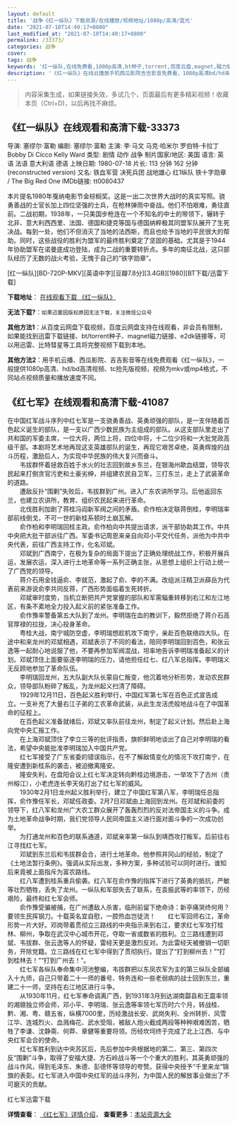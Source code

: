 ```yaml
---
layout: default
title: '战争《红一纵队》下载资源/在线播放/视频地址/1080p/高清/蓝光'
date: "2021-07-10T14:40:17+0800"
last_modified_at: "2021-07-10T14:40:17+0800"
permalink: /33373/
categories: 战争
cover:
tags: 战争
keywords: '红一纵队,在线免费看,1080p高清,bt种子,torrent,百度云盘,magnet,磁力链,迅雷下载资源'
description: '《红一纵队》在线云播放手机西瓜影院吉吉影音免费看，1080p高清bd/hd未删减完整版和tc抢先枪版，mkv/mp4格式，附带bt/torrent种子、magnet/磁力链、百度云盘、网盘资源迅雷下载链接'
---
```


>内容采集生成，如果链接失效，多试几个，页面最后有更多精彩视频！收藏本页（Ctrl+D)，以后再找不麻烦。


## 《红一纵队》在线观看和高清下载-33373

导演: 塞缪尔·富勒 编剧: 塞缪尔·富勒 主演: 李·马文 马克·哈米尔 罗伯特·卡拉丁 Bobby Di Cicco Kelly Ward 类型: 剧情 动作 战争 制片国家/地区: 美国 语言: 英语 法语 意大利语 德语 上映日期: 1980-07-18 片长: 113 分钟 162 分钟(reconstructed version) 又名: 铁血军营 决死兵团 战地雄心 红1纵队 铁十字勋章 / The Big Red One IMDb链接: tt0080437

本片提名1980年戛纳电影节金棕榈奖。这是一出二次世界大战时的真实写照。骁勇善战的士官长加上四位坚强的士兵，在枪林弹雨中奋战。他们不怕艰难，勇往直前。二战初期，1938年，一只美国步枪连在一个不知名的中士的带领下，辗转于北非、意大利西西里、法国、德国和捷克等国与德国纳粹极其同盟军队展开了生死决战。每到一处，他们不但消灭了当地的法西斯，而且也给予当地的平民很大的帮助。同时，这些战役的胜利为盟军的最终胜利奠定了坚固的基础。尤其是于1944年协助盟军在诺曼底成功登陆，成为二战的重要转折点。多年的南征北战，这只部队经历了无数的战火考验，无愧于自己的“铁字勋章”。


[红一纵队][BD-720P-MKV][英语中字][豆瓣7.8分][3.4GB][1980][BT下载/迅雷下载]

**下载地址**： [在线观看下载 《红一纵队》](https://www.btdx8.com/torrent/the_big_red_one_1980.html) 


**无法下载?**：`如果迅雷因版权原因无法下载，关注微信公众号 `

**其他方法1**：从百度云网盘下载视频，百度云网盘支持在线观看，非会员有限制，如果能找到迅雷下载链接、bt/torrent种子、magnet磁力链接、e2dk链接等，可以用迅雷、比特彗星等工具将完整视频下载到本地。

**其他方法2**：用手机云播、西瓜影院、吉吉影音等在线免费观看《红一纵队》，一般提供1080p高清、hd/bd高清视频、tc抢先版视频，视频为mkv或mp4格式，不同站点视频质量和播放速度不同。


## 《红七军》在线观看和高清下载-41087

在中国红军战斗序列中红七军是一支骁勇善战、英勇顽强的部队，是一支伴随着百色起义诞生的部队，是一支以广西少数民族为主组成的部队。从这支部队里走出了共和国的军委主席，一位大将，两位上将，四位中将，十二位少将和一大批党政高级干部。本剧将艺术地再现这支英雄部队的诞生，再现它艰苦卓绝，英勇辉煌的战斗历程，激励后人，为实现中华民族的伟大复兴而奋斗。<br />　　韦拔群怀着拯救百姓于水火的壮志回到故乡东兰，在银海州歃血结盟，领导农民起来打倒贪官污吏和土豪劣绅，并组建农民自卫军，三打东兰，走上了武装革命的道路。<br />　　遭敌反扑“围剿”失败后，韦拔群到广州。进入广东农讲所学习。后他返回东兰，也建立农讲所，教育、组织农民起来进行革命。<br />　　北伐胜利加剧了蒋桂冯阎新军阀之间的矛盾。俞作柏决定联蒋倒桂，李明瑞率部前线倒戈，不可一世的新桂系顿时土崩瓦解。<br />　　俞作柏和李明瑞回桂主政。俞作柏向中共提出请求，派干部协助其工作。中共中央把大批干部派往广西。军委书记周恩来亲自向邓小平交代任务，派他为中共中央代表，前往广西主持工作，化名邓斌。<br />　　邓斌到广西南宁，在极为复杂的局面下提出了正确处理统战工作，积极开展兵运，发展农运，深入进行土地革命等一系列正确主张，从思想上组织上行动上统一了广西党的领导。<br />　　蒋介石用金钱逼俞、李就范，激起了俞、李的不满。改组派汪精卫派薛岳为代表前来游说俞李共同反蒋，广西形势面临着生死转折。<br />　　邓斌审时度势，当机立断把共产党掌握的部队和军需辎重转移到右江和左江地区，有条不紊地全力投入起义前的紧张准备工作。<br />　　俞作豫率警备第五大队到了龙州。李明瑞在血的教训下，毅然拒绝了蒋介石高官厚禄的拉拢，决心投身革命。<br />　　粤桂大战，南宁城防空虚，李明瑞想趁机攻下南宁，亲赴百色联络四大队。在途中和来龙州的邓斌相遇，邓斌表示了不同的看法，陪同李明瑞回到百色，和张云逸等一起耐心地说服了他，不要再参加军阀混战，坦率地告诉李明瑞准备起义的计划。邓斌顶住上面要驱逐李明瑞的压力，请他担任红七、红八军总指挥。李明瑞义无反顾地参加了革命队伍。<br />　　李明瑞回龙州，五大队副大队长蒙自仁叛变，他沉着地分析形势，发动农民群众，领导部队粉碎了叛乱，为龙州起义扫清了障碍。<br />　　1929年12月11日，百色起义胜利举行，中国红军第七军在百色正式宣告成立。一支补充了大量右江子弟的工农革命武装，从此生龙活虎般地战斗在了中国革命的征程上。<br />　　在百色起义准备就绪后，邓斌又率队前往龙州，制定了起义计划。然后赴上海向党中央汇报工作。<br />　　在上海邓斌顶住了李立三等的批评指责，旗帜鲜明地谈出了自己对李明瑞的看法，希望中央能批准李明瑞加入中国共产党。<br />　　红七军接受了广东省委的错误指示，在不了解敌情变化的情况下攻打南宁，在隆安遭到新桂系的袭击，被迫撤离隆安。<br />　　隆安失利，在盘阳会议上红七军决定转向黔桂边境游击，一举攻下了古州（贵州榕江），小老虎连长李天佑打出了红七军的威风。<br />　　1930年2月1日龙州起义胜利举行，建立了中国红军第八军，李明瑞任总指挥，俞作豫任军长，邓斌任政委。2月7日邓斌由上海回到龙州。在邓斌和前委的领导下，红八军和龙州广大农工群众展开了轰轰烈烈的反对法帝国主义的斗争。成为土地革命战争时期，我们党领导人民同帝国主义进行面对面斗争的一次成功创举。<br />　　为打通龙州和百色的联系通道，邓斌亲率第一纵队到靖西攻打叛军。后前往右江寻找红七军。<br />　　邓斌到东兰后和韦拔群会合，进行土地革命。他参照井冈山的经验，制定了《土地法暂行条例》。强调从实际出发，多种方案，多种试验可以同时进行。谁知后来竟被上面指斥为富农路线。<br />　　红八军遭到桂系重兵偷袭。红八军在俞作豫的指挥下进行了英勇的抵抗，严敏等壮烈牺牲，丢失了龙州。一纵队和军部失去了联系，在袁振武等的率领下，历经艰险，最终和红七军会师。<br />　　俞作豫受骗被捕，在广州遭敌人杀害，临刑前留下绝命诗：新亭痛哭终何用？要领生民挥钢刀。十载英名宜自慰，一腔热血岂徒流！　　红七军回师右江，革命形势一片大好。邓岗带着贯彻立三路线的中央指示来到右江，要求红七军攻打桂林、柳州，争取在武汉中心城市开花，夺取一省或数省的胜利。立三路线遭到邓斌、韦拔群、张云逸等人的怀疑，雷经天更是激烈反对。为此雷经天被撤销一切职务，开除党籍。立三路线在红七军中得到了贯彻执行。提出了“打到柳州去！”“打到桂林去！”“打到广州去！”。<br />　　红七军各纵队奉命集中河池整编，韦拔群把以东凤农军为主的第三纵队全部编入十九师，自己只带着二十一师的番号、特务连和一些老弱病的战士回到东兰，重建二十一师，坚持在右江地区进行斗争。<br />　　从1930年11月，红七军奉命调离广西，到1931年3月到达湖南酃县和王震率领的湘赣独立师会师，邓小平、李明瑞、张云逸等率领七军历时六个月，转战桂、黔、湘、粤、赣五省，纵横7000里，历经激战长安、武岗失利、全州转折、风雪江华、连城烈火、血溅梅花、武水受阻，被敌人炮火截成两段等种种艰难困苦，牺牲了李谦、沈静斋、何莽、章健等重要将领。历经坎坷终于完成了北上江西、与中央红军会合的使命。<br />　　红七军胜利到达中央苏区后，先后参加中央根据地的第二、第三、第四次反&ldquo;围剿”斗争，取得了安福大捷、方石岭战斗等一个个重大的胜利，其英勇顽强的战斗作风，得到毛泽东、朱德、彭德怀等领导的夸赞。获得中央授予&ldquo;千里来龙”锦旗的表彰。红七军进入中国中央红军的战斗序列，为中国人民的解放事业做出了不可磨灭的贡献。&nbsp;


红七军迅雷下载

**详情查看**： [《红七军》详情介绍](/movie/41087/)， **查看更多**：[本站资源大全](/movie/t/all/)

